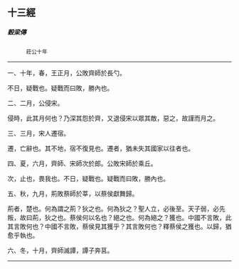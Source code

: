 

## 十三經

##### 穀梁傳
　　　`莊公十年`

* * *

一、十年，春，王正月，公敗齊師於長勺。

不日，疑戰也。疑戰而曰敗，勝內也。

二、二月，公侵宋。

侵時，此其月何也？乃深其怨於齊，又退侵宋以眾其敵，惡之，故謹而月之。

三、三月，宋人遷宿。

遷，亡辭也。其不地，宿不復見也。遷者，猶未失其國家以往者也。

四、夏，六月，齊師、宋師次於郎。公敗宋師於乘丘。

次，止也，畏我也。不日，疑戰也。疑戰而曰敗，勝內也。

五、秋，九月，荊敗蔡師於莘，以蔡侯獻舞歸。

荊者，楚也。何為謂之荊？狄之也。何為狄之？聖人立，必後至。天子弱，必先叛，故曰荊，狄之也。蔡侯何以名也？絕之也。何為絕之？獲也。中國不言敗，此其言敗何也？中國不言敗，蔡侯見其獲乎？其言敗何也？釋蔡侯之獲也。以歸，猶愈乎執也。

六、冬，十月，齊師滅譚，譚子奔莒。

* * *


